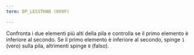 ```yaml
---
term: OP_LESSTHAN (0X9F)

---
```

Confronta i due elementi più alti della pila e controlla se il primo elemento è inferiore al secondo. Se il primo elemento è inferiore al secondo, spinge `1` (vero) sulla pila, altrimenti spinge `0` (falso).